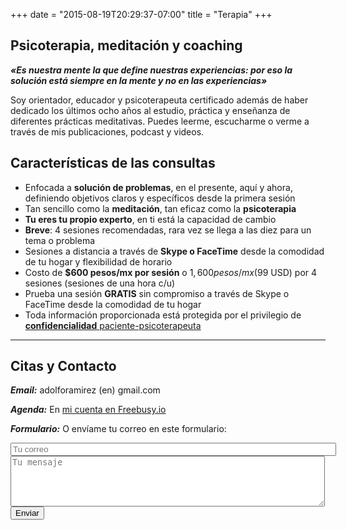 +++
date = "2015-08-19T20:29:37-07:00"
title = "Terapia"
+++



## Psicoterapia, meditación y coaching


_**«Es nuestra mente la que define nuestras experiencias: por eso la solución está siempre en la mente y no en las experiencias»**_


Soy orientador, educador y psicoterapeuta certificado además de haber dedicado los últimos ocho años al estudio, práctica y enseñanza de diferentes prácticas meditativas. Puedes leerme, escucharme o verme a través de mis publicaciones, podcast y videos.

## Características de las consultas

- Enfocada a **solución de problemas**, en el presente, aquí y ahora, definiendo objetivos claros y específicos desde la primera sesión
- Tan sencillo como la **meditación**, tan eficaz como la **psicoterapia**
- **Tu eres tu propio experto**, en ti está la capacidad de cambio
- **Breve**: 4 sesiones recomendadas, rara vez se llega a las diez para un tema o problema
- Sesiones a distancia a través de **Skype o FaceTime** desde la comodidad de tu hogar y flexibilidad de horario
- Costo de **$600 pesos/mx por sesión** o $1,600 pesos/mx ($99 USD) por 4 sesiones (sesiones de una hora c/u)
- Prueba una sesión **GRATIS** sin compromiso a través de Skype o FaceTime desde la comodidad de tu hogar
- Toda información proporcionada está protegida por el privilegio de <a href="http://www.conamed.gob.mx/publicaciones/cartas/pdf/POSTER_PACIENTES_2014.pdf" target="_blank">**confidencialidad** paciente-psicoterapeuta</a>

---

## Citas y Contacto


**_Email:_** adolforamirez (en) gmail.com

**_Agenda:_** En [mi cuenta en Freebusy.io ](https://freebusy.io/efd1d961ade5d81bf897e79ac85ee291/60min)

**_Formulario:_** O envíame tu correo en este formulario:<br>
<form method="POST" action="//formspree.io/info@adolforamirez.com">
<input type="email" name="_replyto" placeholder="Tu correo" size="62"><br>
<textarea name="message" placeholder="Tu mensaje" rows="5" cols="60"></textarea>
<input type="hidden" name="_subject" value="Consulta!" />
<input type="hidden" name="_next" value="https://adolforismos.com/index.html" />
<br><button type="submit">Enviar</button>
</form>
